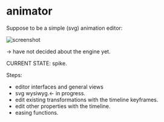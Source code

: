 # animator

Suppose to be a simple (svg) animation editor:

![screenshot](pic.png)

-> have not decided about the engine yet.

CURRENT STATE: spike.

Steps: 
- editor interfaces and general views 
- svg wysiwyg.<- in progress.
- edit existing transformations with the timeline keyframes.
- edit other properties with the timeline.
- easing functions.
